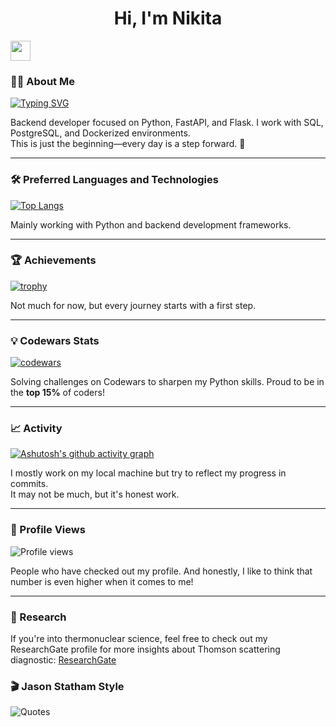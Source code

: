 <html lang="en">
<h1 align="center">Hi, I'm Nikita</h1>
<img src="https://github.com/blackcater/blackcater/raw/main/images/Hi.gif" height="32"/>

### 👨‍💻 About Me  
[![Typing SVG](https://readme-typing-svg.herokuapp.com?color=%2336BCF7&lines=Backend+Developer;Python+Enthusiast;SQL+%7C+PostgreSQL+%7C+FastAPI;Flask+%7C+Docker+%7C+GitHub+%7C+Nginx)](https://git.io/typing-svg)  

Backend developer focused on Python, FastAPI, and Flask. I work with SQL, PostgreSQL, and Dockerized environments.  
This is just the beginning—every day is a step forward. 🚀  

---

### 🛠 Preferred Languages and Technologies  
[![Top Langs](https://github-readme-stats.vercel.app/api/top-langs/?username=ermachok&layout=compact&theme=tokyonight)](https://github.com/ermachok/github-readme-stats)  

Mainly working with Python and backend development frameworks.

---

### 🏆 Achievements  
[![trophy](https://github-profile-trophy.vercel.app/?username=ermachok&theme=onedark)](https://github.com/ryo-ma/github-profile-trophy)  

Not much for now, but every journey starts with a first step.

---

### 💡 Codewars Stats  
[![codewars](https://www.codewars.com/users/Ermachok/badges/large)](https://www.codewars.com/users/Ermachok)  

Solving challenges on Codewars to sharpen my Python skills. Proud to be in the **top 15%** of coders!

---

### 📈 Activity  
[![Ashutosh's github activity graph](https://github-readme-activity-graph.vercel.app/graph?username=Ermachok&theme=github-compact)](https://github.com/ashutosh00710/github-readme-activity-graph)  

I mostly work on my local machine but try to reflect my progress in commits.  
It may not be much, but it's honest work. 

---

### 👀 Profile Views  
![Profile views](https://komarev.com/ghpvc/?username=Ermachok&color=green)  

People who have checked out my profile. And honestly, I like to think that number is even higher when it comes to me!

---

### 🔬 Research  
If you're into thermonuclear science, feel free to check out my ResearchGate profile for more insights about Thomson scattering diagnostic: [ResearchGate](https://www.researchgate.net/profile/Nikita-Ermakov-3)

### 🎬 Jason Statham Style  
![Quotes](https://quotes-github-readme.vercel.app/api?type=horizontal&theme=dark)  
